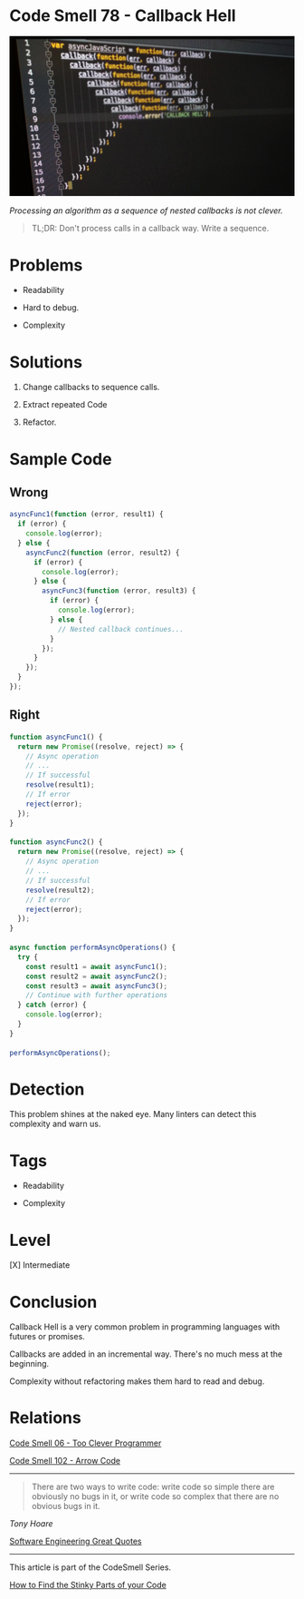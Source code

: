 # Code Smell 78 - Callback Hell

![Code Smell 78 - Callback Hell](Code%20Smell%2078%20-%20Callback%20Hell.jpg)

*Processing an algorithm as a sequence of nested callbacks is not clever.*

> TL;DR: Don't process calls in a callback way. Write a sequence.

# Problems

- Readability

- Hard to debug.

- Complexity

# Solutions

1. Change callbacks to sequence calls.

2. Extract repeated Code

3. Refactor.

# Sample Code

## Wrong

<!-- [Gist Url](https://gist.github.com/mcsee/110f803da03a27f4024ebbce97154307) -->

```javascript
asyncFunc1(function (error, result1) {
  if (error) {
    console.log(error);
  } else {
    asyncFunc2(function (error, result2) {
      if (error) {
        console.log(error);
      } else {
        asyncFunc3(function (error, result3) {
          if (error) {
            console.log(error);
          } else {
            // Nested callback continues...
          }
        });
      }
    });
  }
});
```

## Right

<!-- [Gist Url](https://gist.github.com/mcsee/90622aea76933ddedea1fd344dbe4751) -->

```javascript
function asyncFunc1() {
  return new Promise((resolve, reject) => {
    // Async operation
    // ...
    // If successful
    resolve(result1);
    // If error
    reject(error);
  });
}

function asyncFunc2() {
  return new Promise((resolve, reject) => {
    // Async operation
    // ...
    // If successful
    resolve(result2);
    // If error
    reject(error);
  });
}

async function performAsyncOperations() {
  try {
    const result1 = await asyncFunc1();
    const result2 = await asyncFunc2();
    const result3 = await asyncFunc3();
    // Continue with further operations
  } catch (error) {
    console.log(error);
  }
}

performAsyncOperations();
```

# Detection

This problem shines at the naked eye. Many linters can detect this complexity and warn us.

# Tags

- Readability

- Complexity

# Level

[X] Intermediate

# Conclusion

Callback Hell is a very common problem in programming languages with futures or promises.

Callbacks are added in an incremental way. There's no much mess at the beginning.

Complexity without refactoring makes them hard to read and debug.

# Relations

[Code Smell 06 - Too Clever Programmer](https://github.com/mcsee/Software-Design-Articles/tree/main/Articles/Code%20Smells/Code%20Smell%2006%20-%20Too%20Clever%20Programmer/readme.md)

[Code Smell 102 - Arrow Code](https://github.com/mcsee/Software-Design-Articles/tree/main/Articles/Code%20Smells/Code%20Smell%20102%20-%20Arrow%20Code/readme.md)
 
* * *

> There are two ways to write code: write code so simple there are obviously no bugs in it, or write code so complex that there are no obvious bugs in it.

_Tony Hoare_
 
[Software Engineering Great Quotes](https://github.com/mcsee/Software-Design-Articles/tree/main/Articles/Quotes/Software%20Engineering%20Great%20Quotes/readme.md)

* * *

This article is part of the CodeSmell Series.

[How to Find the Stinky Parts of your Code](https://github.com/mcsee/Software-Design-Articles/tree/main/Articles/Code%20Smells/How%20to%20Find%20the%20Stinky%20parts%20of%20your%20Code/readme.md)
